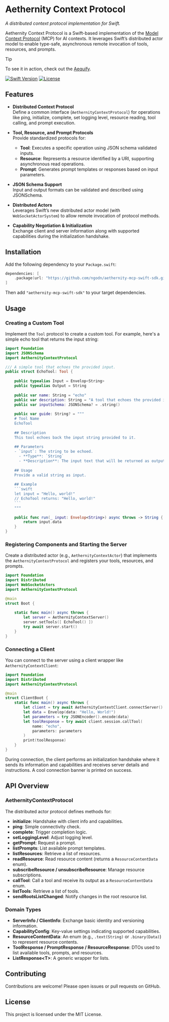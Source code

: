 # Aethernity Context Protocol

_A distributed context protocol implementation for Swift._

Aethernity Context Protocol is a Swift-based implementation of the [Model Context Protocol][mcp] (MCP) for AI contexts. It leverages Swift’s distributed actor model to enable type-safe, asynchronous remote invocation of tools, resources, and prompts.

> [!TIP]
> To see it in action, check out the [Aequify](https://aequify.gg).

[![Swift Version](https://img.shields.io/badge/Swift-6.0%2B-blue.svg)](https://swift.org)
[![License](https://img.shields.io/badge/license-MIT-blue.svg)](LICENSE)

## Features

- **Distributed Context Protocol**  
  Define a common interface (`AethernityContextProtocol`) for operations like ping, initialize, complete, set logging level, resource reading, tool calling, and prompt execution.
  
- **Tool, Resource, and Prompt Protocols**  
  Provide standardized protocols for:
  - **Tool**: Executes a specific operation using JSON schema validated inputs.
  - **Resource**: Represents a resource identified by a URI, supporting asynchronous read operations.
  - **Prompt**: Generates prompt templates or responses based on input parameters.

- **JSON Schema Support**  
  Input and output formats can be validated and described using JSONSchema.

- **Distributed Actors**  
  Leverages Swift’s new distributed actor model (with `WebSocketActorSystem`) to allow remote invocation of protocol methods.

- **Capability Negotiation & Initialization**  
  Exchange client and server information along with supported capabilities during the initialization handshake.

## Installation

Add the following dependency to your `Package.swift`:

```swift
dependencies: [
    .package(url: "https://github.com/ngodn/aethernity-mcp-swift-sdk.git", from: "1.0.3")
]
```

Then add `"aethernity-mcp-swift-sdk"` to your target dependencies.

## Usage

### Creating a Custom Tool

Implement the `Tool` protocol to create a custom tool. For example, here's a simple echo tool that returns the input string:

```swift
import Foundation
import JSONSchema
import AethernityContextProtocol

/// A simple tool that echoes the provided input.
public struct EchoTool: Tool {
    
    public typealias Input = Envelop<String>
    public typealias Output = String
    
    public var name: String = "echo"
    public var description: String = "A tool that echoes the provided input."
    public var inputSchema: JSONSchema? = .string()
    
    public var guide: String? = """
    # Tool Name
    EchoTool
    
    ## Description
    This tool echoes back the input string provided to it.
    
    ## Parameters
    - `input`: The string to be echoed.
      - **Type**: `String`
      - **Description**: The input text that will be returned as output.
    
    ## Usage
    Provide a valid string as input.
    
    ## Example
    ```swift
    let input = "Hello, world!"
    // EchoTool returns: "Hello, world!"
    ```
    """
    
    public func run(_ input: Envelop<String>) async throws -> String {
        return input.data
    }
}
```

### Registering Components and Starting the Server

Create a distributed actor (e.g., `AethernityContextActor`) that implements the `AethernityContextProtocol` and registers your tools, resources, and prompts.

```swift
import Foundation
import Distributed
import WebSocketActors
import AethernityContextProtocol

@main
struct Boot {
    
    static func main() async throws {
        let server = AethernityContextServer()
        server.setTools([ EchoTool() ])
        try await server.start()
    }
}
```

### Connecting a Client

You can connect to the server using a client wrapper like `AethernityContextClient`:

```swift
import Foundation
import Distributed
import AethernityContextProtocol

@main
struct ClientBoot {
    static func main() async throws {
        let client = try await AethernityContextClient.connectServer()
        let data = Envelop(data: "Hello, World!")
        let parameters = try JSONEncoder().encode(data)
        let toolResponse = try await client.session.callTool(
            name: "echo",
            parameters: parameters
        )
        print(toolResponse)
    }
}
```

During connection, the client performs an initialization handshake where it sends its information and capabilities and receives server details and instructions. A cool connection banner is printed on success.

## API Overview

### AethernityContextProtocol

The distributed actor protocol defines methods for:

- **initialize**: Handshake with client info and capabilities.
- **ping**: Simple connectivity check.
- **complete**: Trigger completion logic.
- **setLoggingLevel**: Adjust logging level.
- **getPrompt**: Request a prompt.
- **listPrompts**: List available prompt templates.
- **listResources**: Retrieve a list of resources.
- **readResource**: Read resource content (returns a `ResourceContentData` enum).
- **subscribeResource / unsubscribeResource**: Manage resource subscriptions.
- **callTool**: Call a tool and receive its output as a `ResourceContentData` enum.
- **listTools**: Retrieve a list of tools.
- **sendRootsListChanged**: Notify changes in the root resource list.

### Domain Types

- **ServerInfo / ClientInfo**: Exchange basic identity and versioning information.
- **CapabilityConfig**: Key-value settings indicating supported capabilities.
- **ResourceContentData**: An enum (e.g., `.text(String)` or `.binary(Data)`) to represent resource contents.
- **ToolResponse / PromptResponse / ResourceResponse**: DTOs used to list available tools, prompts, and resources.
- **ListResponse\<T\>**: A generic wrapper for lists.

## Contributing

Contributions are welcome! Please open issues or pull requests on GitHub.

## License

This project is licensed under the MIT License.

[mcp]: https://modelcontextprotocol.io
